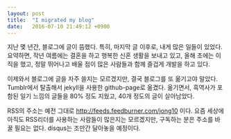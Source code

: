 ```yaml
---
layout: post
title:  "I migrated my blog"
date:   2016-07-10 21:49:12 +0900
---
```

지난 몇 년간, 블로그에 글이 뜸했다. 특히, 마지막 글 이후로, 내게 많은 일들이 있었다. 요약하면, 작년 여름에는 결혼을 하고 행복한 신혼 생활을 보내고 있고, 올해 초에는 이직을 했고, 정말 뛰어나고 배울 점이 많은 사람들과 함께 즐겁게 개발을 하고 있다.

이제와서 블로그에 글을 자주 쓸지는 모르겠지만, 결국 블로그를 또 옮기고야 말았다. Tumblr에서 탈출해서 jekyll을 사용한 github-page로 옮겼다. 옮기면서, 흑역사가 포함된 일기 느낌의 글들을 80% 정도 지웠고, 40개 정도의 글이 살아남았다.

RSS의 주소는 예전 그대로 <http://feeds.feedburner.com/jong10> 이다. 요즘 세상에 아직도 RSS리더를 사용하는 사람들이 많은지는 모르겠지만, 구독하는 분은 주소를 바꿀 필요는 없다. disqus는 조만간 달아놓을 예정이다.

